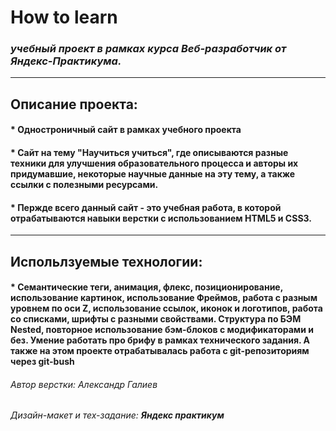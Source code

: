 # **How to learn**
### *учебный проект в рамках курса Веб-разработчик от Яндекс-Практикума.*
____________________

## Описание проекта:

#### * Одностроничный сайт в рамках учебного проекта
#### * Сайт на тему "Научиться учиться", где описываются разные техники для улучшения образовательного процесса и авторы их придумавшие, некоторые научные данные на эту тему, а также ссылки с полезными ресурсами.
#### * Пержде всего данный сайт - это учебная работа, в которой отрабатываются навыки верстки с использованием HTML5 и CSS3. 
___________

## Испольлзуемые технологии:

#### * Семантические теги, анимация, флекс, позиционирование, использование картинок, использование Фреймов, работа с разным уровнем по оси Z, использование ссылок, иконок и логотипов, работа со списками, шрифты с разными свойствами. Структура по БЭМ Nested, повторное использование бэм-блоков с модификаторами и без. Умение работать про брифу в рамках технического задания.  А также на этом проекте отрабатывалась работа с git-репозиториям через git-bush


###### Автор верстки: *Александр Галиев*
###### Дизайн-макет и тех-задание: **Яндекс практикум**
